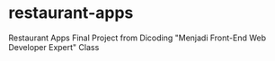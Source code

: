 # restaurant-apps
Restaurant Apps Final Project from Dicoding "Menjadi Front-End Web Developer Expert" Class
